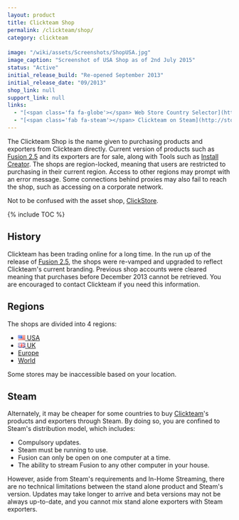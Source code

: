 ```yaml
---
layout: product
title: Clickteam Shop
permalink: /clickteam/shop/
category: clickteam

image: "/wiki/assets/Screenshots/ShopUSA.jpg"
image_caption: "Screenshot of USA Shop as of 2nd July 2015"
status: "Active"
initial_release_build: "Re-opened September 2013"
initial_release_date: "09/2013"
shop_link: null
support_link: null
links:
  - "[<span class='fa fa-globe'></span> Web Store Country Selector](http://www.clickteam.com/web-shop)"
  - "[<span class='fab fa-steam'></span> Clickteam on Steam](http://store.steampowered.com/search/?developer=Clickteam)"
---
```


The Clickteam Shop is the name given to purchasing products and exporters from
Clickteam directly. Current version of products such as [Fusion 2.5](/fusion/2.5/) and its exporters
are for sale, along with Tools such as [Install Creator](/tools/install-creator/). The shops are region-locked,
meaning that users are restricted to purchasing in their current region. Access
to other regions may prompt with an error message. Some connections behind proxies
may also fail to reach the shop, such as accessing on a corporate network.

Not to be confused with the asset shop, [ClickStore](/clickstore/).

{% include TOC %}

## History
Clickteam has been trading online for a long time. In the run up of the release of [Fusion 2.5](/fusion/2.5/),
the shops were re-vamped and upgraded to reflect Clickteam's current branding. Previous shop
accounts were cleared meaning that purchases before December 2013 cannot be retrieved.
You are encouraged to contact Clickteam if you need this information.

## Regions
The shops are divided into 4 regions:

* [![USA](/wiki/assets/Locales/us.png) USA](https://shop.clickteam.com/usa/)
* [![UK](/wiki/assets/Locales/gb.png) UK](https://shop.clickteam.com/uk/)
* [<span class="fa fa-globe"></span> Europe](https://shop.clickteam.com/europe/)
* [<span class="fa fa-globe"></span> World](hhttps://shop.clickteam.com/world/)

Some stores may be inaccessible based on your location.

## Steam
Alternately, it may be cheaper for some countries to buy [Clickteam](/clickteam/)'s products and
exporters through Steam. By doing so, you are confined to Steam's distribution model,
which includes:

* Compulsory updates.
* Steam must be running to use.
* Fusion can only be open on one computer at a time.
* The ability to stream Fusion to any other computer in your house.

However, aside from Steam's requirements and In-Home Streaming, there are no technical
limitations between the stand alone product and Steam's version. Updates may take
longer to arrive and beta versions may not be always up-to-date, and you cannot mix
stand alone exporters with Steam exporters.
